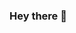 ### Hey there 👋

<!-- - 🚶‍♀️ My name is Paula Szewach
- 👩🏽‍💻  I specialize in Computational Social Science
- 👩🏻‍🎓  I did my PhD at University of Essex
- 📚  I was Postdoctoral Research Fellow at University of Exeter
- 📫 How to reach me: paulaszewach[at]gmail.com

-->
